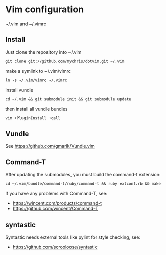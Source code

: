 Vim configuration
=================

~/.vim and ~/.vimrc

Install
-------

Just clone the repository into ~/.vim

    git clone git://github.com/mychris/dotvim.git ~/.vim

make a symlink to ~/.vim/vimrc

    ln -s ~/.vim/vimrc ~/.vimrc

install vundle

    cd ~/.vim && git submodule init && git submodule update

then install all vundle bundles

    vim +PluginInstall +qall

Vundle
------

See <https://github.com/gmarik/Vundle.vim>

Command-T
---------

After updating the submodules, you must build the command-t extension:

    cd ~/.vim/bundle/command-t/ruby/command-t && ruby extconf.rb && make

If you have any problems with Command-T, see:

* <https://wincent.com/products/command-t>
* <https://github.com/wincent/Command-T>

syntastic
---------

Syntastic needs external tools like pylint for style checking, see:

* <https://github.com/scrooloose/syntastic>

